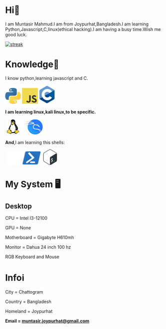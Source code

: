 # Hi👋

I am Muntasir Mahmud.I am from Joypurhat,Bangladesh.I am learning Python,Javascript,C,linux(ethical hacking).I am having a busy time.Wish me good luck.


[![streak](https://codeium.com/badges/v2/user/covertly-exuberant-deerhound-80966/streak)](https://codeium.com/profile/covertly-exuberant-deerhound-80966)

# Knowledge🧠

I know python,learning javascript and C.
<p float="left">
   <img src=https://github.com/MuntasirSZN/MuntasirSZN/blob/main/python-5.svg width="10%">

   <img src=https://github.com/MuntasirSZN/MuntasirSZN/blob/main/logo-javascript.svg width="10%">
   <img src=https://github.com/MuntasirSZN/MuntasirSZN/blob/main/c-1.svg width="10%">
</p>

**I am learning linux,kali linux,to be specific.**
<p float="left">
  <img src=https://github.com/MuntasirSZN/MuntasirSZN/blob/main/linux-tux-1.svg width="10%">
  <img src=https://github.com/MuntasirSZN/MuntasirSZN/blob/main/kali-1.svg width="15%">
</p>

**And**,I am learning this shells:

<p float="left">
  <img src=https://github.com/MuntasirSZN/MuntasirSZN/blob/main/white_vertical_icon.png width="10%">
  <img src=https://github.com/MuntasirSZN/MuntasirSZN/blob/main/powershell.svg width="12%">
  <img src=https://github.com/MuntasirSZN/MuntasirSZN/blob/main/download-icon-bash%2Blight-1331550887015467022_512.png width="10%">
</p>

# My System 🖥️

## **Desktop**

CPU = Intel I3-12100

GPU = None

Motherboard = Gigabyte H610mh

Monitor = Dahua 24 inch 100 hz

RGB Keyboard and Mouse

# Infoℹ️

City = Chattogram

Country = Bangladesh

Homeland = Joypurhat

**Email = muntasir.joypurhat@gmail.com**
<!---
MuntasirSZN/MuntasirSZN is a ✨ special ✨ repository because its `README.md` (this file) appears on your GitHub profile.
You can click the Preview link to take a look at your changes.
--->

